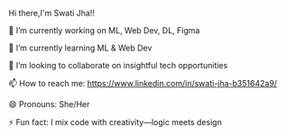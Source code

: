 Hi there,I'm Swati Jha!!

🔭 I’m currently working on ML, Web Dev, DL, Figma

🌱 I’m currently learning ML & Web Dev

👯 I’m looking to collaborate on insightful tech opportunities

📫 How to reach me: https://www.linkedin.com/in/swati-jha-b351642a9/

😄 Pronouns: She/Her

⚡ Fun fact: I mix code with creativity—logic meets design 

